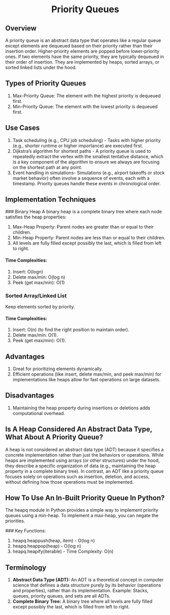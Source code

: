 <h1 align="center">Priority Queues</h1>

## Overview
A priority queue is an abstract data type that operates like a regular queue except elements are dequeued based on their priority rather than their insertion order. Higher-priority elements are popped before lower-priority ones. If two elements have the same priority, they are typically dequeued in their order of insertion. They are implemented by heaps, sorted arrays, or sorted linked lists under the hood.

## Types of Priority Queues
1. Max-Priority Queue: The element with the highest priority is dequeued first.
2. Min-Priority Queue: The element with the lowest priority is dequeued first.

## Use Cases
1. Task scheduling (e.g., CPU job scheduling) - Tasks with higher priority (e.g., shorter runtime or higher importance) are executed first.
2. Dijkstra’s algorithm for shortest paths - A priority queue is used to repeatedly extract the vertex with the smallest tentative distance, which is a key component of the algorithm to ensure we always are focusing on the shortest path at any point.
3. Event handling in simulations- Simulations (e.g., airport takeoffs or stock market behavior) often involve a sequence of events, each with a timestamp. Priority queues handle these events in chronological order.

## Implementation Techniques

### Binary Heap
A binary heap is a complete binary tree where each node satisfies the heap properties:
1. Max-Heap Property: Parent nodes are greater than or equal to their children.
2. Min-Heap Property: Parent nodes are less than or equal to their children.
3. All levels are fully filled except possibly the last, which is filled from left to right.

#### Time Complexities:
1. Insert: O(logn)
2. Delete max/min: O(log n)
3. Peek (get max/min): O(1)

### Sorted Array/Linked List
Keep elements sorted by priority.

#### Time Complexities:
1. Insert: O(n) (to find the right position to maintain order).
2. Delete max/min: O(1).
3. Peek (get max/min): O(1).

## Advantages
1. Great for prioritizing elements dynamically.
2. Efficient operations (like insert, delete max/min, and peek max/min) for implementations like heaps allow for fast operations on large datasets.

## Disadvantages
1. Maintaining the heap property during insertions or deletions adds computational overhead.

## Is A Heap Considered An Abstract Data Type, What About A Priority Queue?
A heap is not considered an abstract data type (ADT) because it specifies a concrete implementation rather than just the behaviors or operations. While heaps are implemented using arrays (or other structures) under the hood, they describe a specific organization of data (e.g., maintaining the heap property in a complete binary tree). In contrast, an ADT like a priority queue focuses solely on operations such as insertion, deletion, and access, without defining how those operations must be implemented.

## How To Use An In-Built Priority Queue In Python?
The heapq module in Python provides a simple way to implement priority queues using a min-heap. To implement a max-heap, you can negate the priorities.

### Key Functions:
1. heapq.heappush(heap, item) - O(log n)
2. heapq.heappop(heap) - O(log n)
3. heapq.heapify(iterable) - Time Complexity: O(n)

## Terminology
1. **Abstract Data Type (ADT):** An ADT is a theoretical concept in computer science that defines a data structure purely by its behavior (operations and properties), rather than its implementation. Example: Stacks, queues, priority queues, and sets are all ADTs.
2. **Complete Binary Tree:** A binary tree where all levels are fully filled except possibly the last, which is filled from left to right.